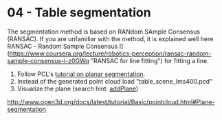 # 04 - Table segmentation

The segmentation method is based on RANdom SAmple Consensus (RANSAC). If you are unfamiliar with the method, it is explained well here RANSAC - Random Sample Consensus I](https://www.coursera.org/lecture/robotics-perception/ransac-random-sample-consensus-i-z0GWq "RANSAC for line fitting") for fitting a line.

1. Follow PCL's [tutorial on planar segmentation](https://pcl.readthedocs.io/projects/tutorials/en/latest/planar_segmentation.html).
2. Instead of the generated point cloud load "table_scene_lms400.pcd"
3. Visualize the plane (search hint: [addPlane](https://pointclouds.org/documentation/))


http://www.open3d.org/docs/latest/tutorial/Basic/pointcloud.html#Plane-segmentation
